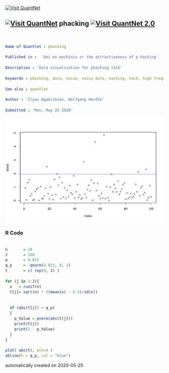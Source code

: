 [<img src="https://github.com/QuantLet/Styleguide-and-FAQ/blob/master/pictures/banner.png" width="888" alt="Visit QuantNet">](http://quantlet.de/)

## [<img src="https://github.com/QuantLet/Styleguide-and-FAQ/blob/master/pictures/qloqo.png" alt="Visit QuantNet">](http://quantlet.de/) **phacking** [<img src="https://github.com/QuantLet/Styleguide-and-FAQ/blob/master/pictures/QN2.png" width="60" alt="Visit QuantNet 2.0">](http://quantlet.de/)

```yaml


Name of Quantlet : phacking

Published in :  'Dei ex machinis or the attractiveness of p-hacking'

Description : 'Data visualisation for phacking talk'

Keywords : phacking, data, noise, noisy data, hacking, hack, high frequency data, cryptocurrency

See also : quantlet
 
Author : 'Ilyas Agakishiev, Wolfgang Härdle'

Submitted : 'Mon, May 25 2020'


```

![Picture1](phacking.png)

### R Code
```r

n 		= 10
J 		= 100
p 		= 0.025
q_p 	= -qnorm(0.025, 0, 1)
t 		= c( rep(0, J) )

for (j in 1:J){
  x   = runif(n)
  t[j]= sqrt(n) * ((mean(x) - 0.5)/sd(x))
  
  
  if (abs(t[j]) > q_p) 
  {
    p_Value = pnorm(abs(t[j]))
    print(t[j])
    print(1 - p_Value)  
  }  
}

plot( abs(t), pch=4 )
abline(h = q_p, col = "blue")
```

automatically created on 2020-05-25